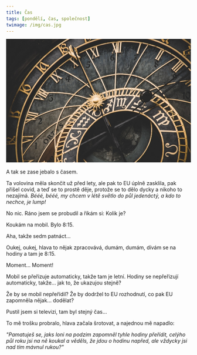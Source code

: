 ```yaml
---
title: Čas
tags: [pondělí, čas, společnost]
twimage: /img/cas.jpg
---
```


![cover](/img/cas.jpg)

A tak se zase jebalo s časem.

Ta volovina měla skončit už před lety, ale pak to EU úplně zasklila, pak přišel covid, a teď se to prostě děje, protože se to dělo dycky a nikoho to nezajímá. _Bééé, bééé, my chcem v létě světlo do půl jedenáctý, a kdo to nechce, je lump!_

No nic. Ráno jsem se probudil a říkám si: Kolik je?

Koukám na mobil. Bylo 8:15.

Aha, takže sedm patnáct...

Oukej, oukej, hlava to nějak zpracovává, dumám, dumám, dívám se na hodiny a tam je 8:15.

Moment... Moment!

Mobil se přeřizuje automaticky, takže tam je letní. Hodiny se nepřeřizují automaticky, takže... jak to, že ukazujou stejně?

Že by se mobil nepřeřídil? Že by dodržel to EU rozhodnutí, co pak EU zapomněla nějak... dodělat?

Pustil jsem si televizi, tam byl stejný čas...

To mě trošku probralo, hlava začala šrotovat, a najednou mě napadlo:

_"Pamatuješ se, jaks loni na podzim zapomněl tyhle hodiny přeřídit, celýho půl roku jsi na ně koukal a věděls, že jdou o hodinu napřed, ale vždycky jsi nad tím mávnul rukou?"_